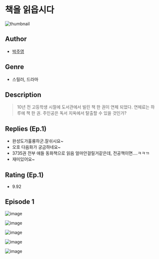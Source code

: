 # 책을 읽읍시다
![thumbnail](https://image-comic.pstatic.net/user_contents_data/challenge_comic/2023/05/23/103519/upload_7292232026414933090_480x623.jpeg)

## Author
- [박주영](https://comic.naver.com/artistTitle?id=103519)

## Genre
- 스릴러, 드라마

## Description
> 10년 전 고등학생 시절에 도서관에서 빌린 책 한 권이 연체 되었다. 연체료는 하루에 책 한 권. 주인공은 독서 지옥에서 탈출할 수 있을 것인가?

## Replies (Ep.1)
- 완성도가훌륭하군.잘쉬시요~
- 오호 다음화가 궁금하네요~
- 3735권 전부 애들 동화책으로 읽음 얼마안걸릴거같은데, 전공책이면....ㅋㅋㄲ
- 재미있어요~

## Rating (Ep.1)
- 9.92

## Episode 1
![image](https://image-comic.pstatic.net/user_contents_data/challenge_comic/2023/05/23/103519/upload_3918473869704444208.jpeg)

![image](https://image-comic.pstatic.net/user_contents_data/challenge_comic/2023/05/23/103519/upload_3905803282302723636.jpeg)

![image](https://image-comic.pstatic.net/user_contents_data/challenge_comic/2023/05/23/103519/upload_3832623082597659749.jpeg)

![image](https://image-comic.pstatic.net/user_contents_data/challenge_comic/2023/05/23/103519/upload_7291435790196289849.jpeg)

![image](https://image-comic.pstatic.net/user_contents_data/challenge_comic/2023/05/23/103519/upload_3978139039917552486.jpeg)
